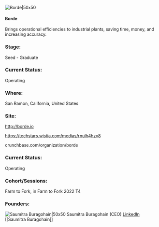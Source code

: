 

![Borde|50x50](https://apimg.techstars.com/profiles/1657740364585_904460.png)

#### Borde
Brings operational efficiencies to industrial plants, saving time, money, and increasing accuracy.

### Stage: 
Seed - Graduate 

### Current Status: 
Operating

### Where:
San Ramon, California, United States

### Site:
http://borde.io

https://techstars.wistia.com/medias/rnulh4hzv8

crunchbase.com/organization/borde

### Current Status: 
Operating

### Cohort/Sessions: 
Farm to Fork, in Farm to Fork 2022 T4

### Founders: 

![Saumitra Buragohain|50x50](https://www.f6s.com/static-resource/images/profile-placeholder-user.jpg) Saumitra Buragohain (CEO) [LinkedIn](https://linkedin.com/in/saumitra) [[Saumitra Buragohain]]


